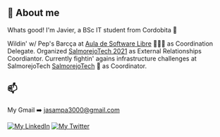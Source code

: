 ## 🤠 About me
Whats good! I'm Javier, a BSc IT student from Cordobita 📍

Wildin' w/ Pep's Barcça at [Aula de Software Libre](https://www.uco.es/aulasoftwarelibre/) 👨🏻‍🔧 as Coordination Delegate.
Organized [SalmorejoTech 2021](https://salmorejo.tech/2021/) as External Relationships Coordiantor.
Currently fightin' agains infrastructure challenges at SalmorejoTech [SalmorejoTech](https://salmorejo.tech/2022/) 🍅 as Coordinator.

## 📫 

My Gmail ➡️ jasampa3000@gmail.com

[![My LinkedIn](https://img.shields.io/badge/LinkedIn-0077B5?style=for-the-badge&logo=linkedin&logoColor=white)](https://www.linkedin.com/in/javier-de-santiago-palomino-3795441a3)
[![My Twitter](https://img.shields.io/badge/-TWITTER-0CA0CB?style=for-the-badge&logo=twitter&logoColor=white)](https://twitter.com/jdes_01)


<br>

